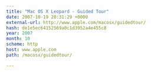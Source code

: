 ```yaml
---
title: "Mac OS X Leopard - Guided Tour"
date: 2007-10-19 20:31:29 +0000
external-url: http://www.apple.com/macosx/guidedtour/
hash: de1e5ec64152569a0c1d3952a4e455c8
year: 2007
month: 10
scheme: http
host: www.apple.com
path: /macosx/guidedtour/

---
```



